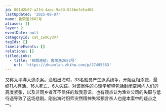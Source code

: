 ```yaml
---
id: 001d2b07-a2fd-4aec-9a63-045befe5a465
lastUpdated: '2025-06-07'
name: 鲁荣渔2682号
aliases: []
layer: 2
eventDate: null
categoryId: cat_1wmCydV7
tagIds: []
timelineEvents: []
relations: []
titledLinks:
  - title: '相關連結: 鲁荣渔2682号'
    url: 'https://zhuanlan.zhihu.com/p/27495553'
---
```

又称太平洋大逃杀案。渔船出海时，33名船员产生派系纷争，开始互相杀戮，最终11人存活、16人死亡、6人失踪。对该案件的心理学解释包括封闭空间内人们的高度紧张，以及非同乡者互不信任的敌我意识。也有观点认为渔业公司的失职与低待遇导致了这场悲剧。刚出海时厨师突然精神失常预言杀人也是本案中的疑点之一。
